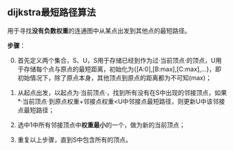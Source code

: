 ## dijkstra最短路径算法

用于寻找**没有负数权重**的连通图中从某点出发到其他点的最短路径。



**步骤**：

0. 首先定义两个集合，S、U，S用于存储已经到作为过·当前顶点·的顶点，U用于存储每个点与原点的最短距离，初始化为{[A:0],[B:max],[C:max],...}，即初始情况下，除了原点本身，其他顶点到原点的距离都为不可知(max)；

1. 从起点出发，以起点为·当前顶点·，找到所有没有在S中出现的邻接顶点，如果*·当前顶点·到原点权重+邻接点权重<U中邻接点最短路径，则更新U中该邻接点最短路径；
2. 选中1中所有邻接顶点中**权重最小**的一个，做为新的当前顶点；
3. 重复以上步骤，直到S中包含所有的顶点。

